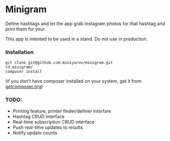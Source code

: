 Minigram
========

Define hashtags and let the app grab instagram photos for that hashtag and print them for your.

This app is intented to be used in a stand. Do not use in production.

### Installation

    git clone git@github.com:miniyarov/minigram.git
    cd minigram/
    composer install

(if you don't have composer installed on your system, get it from [getcomposer.org][1])

[1]: https://getcomposer.org

### TODO:
- Printing feature, printer finder/definer interfare
- Hashtag CRUD interface
- Real-time subscription CRUD interface
- Push real-time updates to results
- Notify update counts
